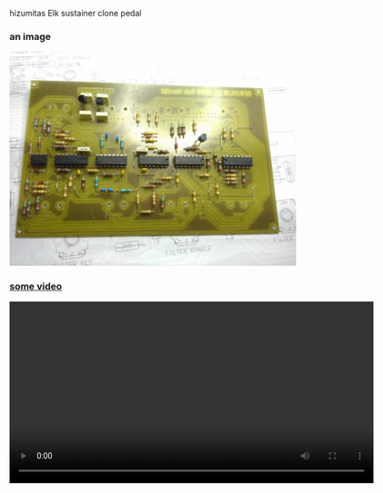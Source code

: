 hizumitas Elk sustainer clone pedal

### an image
![](./images/benjolin.jpg)

### <u>some video</u>

<!-- blank line -->
<video width="640" controls="" loop="">
  <source src="./video/gibber1_a_med.mp4" type="video/mp4" />
  Your browser does not support the video tag.
</video>
<!-- blank line -->